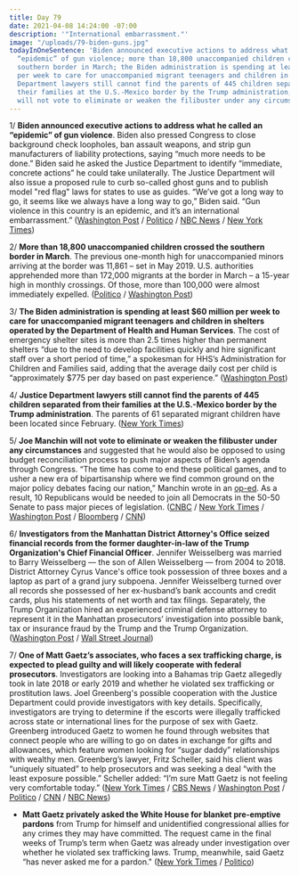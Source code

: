 ```yaml
---
title: Day 79
date: 2021-04-08 14:24:00 -07:00
description: '"International embarrassment."'
image: "/uploads/79-biden-guns.jpg"
todayInOneSentence: 'Biden announced executive actions to address what he called an
  “epidemic” of gun violence; more than 18,800 unaccompanied children crossed the
  southern border in March; the Biden administration is spending at least $60 million
  per week to care for unaccompanied migrant teenagers and children in shelters; Justice
  Department lawyers still cannot find the parents of 445 children separated from
  their families at the U.S.-Mexico border by the Trump administration; and Joe Manchin
  will not vote to eliminate or weaken the filibuster under any circumstances. '
---
```


1/ **Biden announced executive actions to address what he called an “epidemic” of gun violence**. Biden also pressed Congress to close background check loopholes, ban assault weapons, and strip gun manufacturers of liability protections, saying “much more needs to be done.” Biden said he asked the Justice Department to identify “immediate, concrete actions” he could take unilaterally. The Justice Department will also issue a proposed rule to curb so-called ghost guns and to publish model "red flag" laws for states to use as guides. “We’ve got a long way to go, it seems like we always have a long way to go,” Biden said. “Gun violence in this country is an epidemic, and it’s an international embarrassment.” ([Washington Post](https://www.washingtonpost.com/politics/biden-gun-control-actions/2021/04/08/6a4cb1d0-9869-11eb-a6d0-13d207aadb78_story.html) / [Politico](https://www.politico.com/news/2021/04/08/biden-executive-orders-gun-violence-480222) / [NBC News](https://www.nbcnews.com/politics/white-house/biden-target-ghost-guns-red-flag-laws-new-gun-control-n1263438) / [New York Times](https://www.nytimes.com/2021/04/08/us/biden-gun-control.html))

2/ **More than 18,800 unaccompanied children crossed the southern border in March**. The previous one-month high for unaccompanied minors arriving at the border was 11,861 – set in May 2019. U.S. authorities apprehended more than 172,000 migrants at the border in March – a 15-year high in monthly crossings. Of those, more than 100,000 were almost immediately expelled. ([Politico](https://www.politico.com/news/2021/04/08/biden-child-arrivals-southern-border-record-480139) / [Washington Post](https://www.washingtonpost.com/national/march-border-crossing-numbers/2021/04/07/2c252c52-97dd-11eb-8e42-3906c09073f9_story.html))

3/ **The Biden administration is spending at least $60 million per week to care for unaccompanied migrant teenagers and children in shelters operated by the Department of Health and Human Services**. The cost of emergency shelter sites is more than 2.5 times higher than permanent shelters “due to the need to develop facilities quickly and hire significant staff over a short period of time,” a spokesman for HHS’s Administration for Children and Families said, adding that the average daily cost per child is “approximately $775 per day based on past experience.” ([Washington Post](https://www.washingtonpost.com/national/border-shelters-cost/2021/04/08/c54eec3a-97bd-11eb-8e42-3906c09073f9_story.html))

4/ **Justice Department lawyers still cannot find the parents of 445 children separated from their families at the U.S.-Mexico border by the Trump administration**. The parents of 61 separated migrant children have been located since February. ([New York Times](https://www.nytimes.com/2021/04/07/us/migrant-children-separated-border.html))

5/ **Joe Manchin will not vote to eliminate or weaken the filibuster under any circumstances** and suggested that he would also be opposed to using budget reconciliation process to push major aspects of Biden’s agenda through Congress. “The time has come to end these political games, and to usher a new era of bipartisanship where we find common ground on the major policy debates facing our nation,” Manchin wrote in an [op-ed](https://www.washingtonpost.com/opinions/joe-manchin-filibuster-vote/2021/04/07/cdbd53c6-97da-11eb-a6d0-13d207aadb78_story.html). As a result, 10 Republicans would be needed to join all Democrats in the 50-50 Senate to pass major pieces of legislation. ([CNBC](https://www.cnbc.com/2021/04/08/senate-joe-manchin-opposes-eliminating-or-weakening-the-filibuster.html) / [New York Times](https://www.nytimes.com/2021/04/07/us/politics/joe-manchin-filibuster-reconciliation.html) / [Washington Post](https://www.washingtonpost.com/politics/manchin-filibuster-biden/2021/04/07/03635ab2-97fd-11eb-b28d-bfa7bb5cb2a5_story.html) / [Bloomberg](https://www.bloomberg.com/news/articles/2021-04-08/manchin-vows-to-uphold-filibuster-complicating-biden-s-agenda?sref=MIBMEEoj) / [CNN](https://www.cnn.com/2021/04/08/politics/joe-manchin-filibuster-gun-control-voting-rights/))

6/ **Investigators from the Manhattan District Attorney's Office seized financial records from the former daughter-in-law of the Trump Organization's Chief Financial Officer**. Jennifer Weisselberg was married to Barry Weisselberg — the son of Allen Weisselberg — from 2004 to 2018. District Attorney Cyrus Vance's office took possession of three boxes and a laptop as part of a grand jury subpoena. Jennifer Weisselberg turned over all records she possessed of her ex-husband’s bank accounts and credit cards, plus his statements of net worth and tax filings. Separately, the Trump Organization hired an experienced criminal defense attorney to represent it in the Manhattan prosecutors’ investigation into possible bank, tax or insurance fraud by the Trump and the Trump Organization. ([Washington Post](https://www.washingtonpost.com/national-security/allen-weisselberg-jennifer-weisselberg-trump-investigation/2021/04/08/53e2cd62-97ec-11eb-a6d0-13d207aadb78_story.html) / [Wall Street Journal](https://www.wsj.com/articles/trump-organization-hires-criminal-defense-lawyer-11617837781))

7/ **One of Matt Gaetz’s associates, who faces a sex trafficking charge, is expected to plead guilty and will likely cooperate with federal prosecutors**. Investigators are looking into a Bahamas trip Gaetz allegedly took in late 2018 or early 2019 and whether he violated sex trafficking or prostitution laws. Joel Greenberg's possible cooperation with the Justice Department could provide investigators with key details. Specifically, investigators are trying to determine if the escorts were illegally trafficked across state or international lines for the purpose of sex with Gaetz. Greenberg introduced Gaetz to women he found through websites that connect people who are willing to go on dates in exchange for gifts and allowances, which feature women looking for “sugar daddy” relationships with wealthy men. Greenberg’s lawyer, Fritz Scheller, said his client was “uniquely situated” to help prosecutors and was seeking a deal “with the least exposure possible.” Scheller added: “I’m sure Matt Gaetz is not feeling very comfortable today.” ([New York Times](https://www.nytimes.com/2021/04/08/us/politics/matt-gaetz-investigation.html) / [CBS News](https://www.cbsnews.com/news/matt-gaetz-bahamas-trip-federal-probe-sex-trafficking/) / [Washington Post](https://www.washingtonpost.com/national-security/matt-gaetz-joel-greenberg-plea-deal/2021/04/08/a1da46ca-965d-11eb-b28d-bfa7bb5cb2a5_story.html) / [Politico](https://www.politico.com/news/2021/04/08/key-figure-in-matt-gaetz-probe-likely-cooperating-with-federal-prosecutors-480289) / [CNN](https://www.cnn.com/2021/04/08/politics/greenberg-gaetz/) / [NBC News](https://www.nbcnews.com/politics/politics-news/investigators-rep-matt-gaetz-inquiry-looking-bahamas-travel-sources-say-n1263397))

* **Matt Gaetz privately asked the White House for blanket pre-emptive pardons** from Trump for himself and unidentified congressional allies for any crimes they may have committed. The request came in the final weeks of Trump’s term when Gaetz was already under investigation over whether he violated sex trafficking laws. Trump, meanwhile, said Gaetz “has never asked me for a pardon." ([New York Times](https://www.nytimes.com/2021/04/06/us/politics/matt-gaetz-trump-pardon.html) / [Politico](https://www.politico.com/news/2021/04/07/trump-gaetz-pardon-479701))